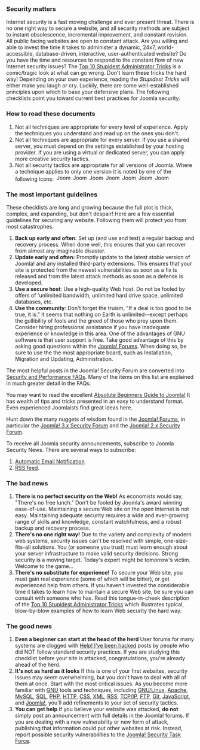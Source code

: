 <!-- Filename: Security_Checklist/Getting_Started / Display title: Security Checklist/Getting Started -->

### Security matters

Internet security is a fast moving challenge and ever present threat.
There is no one right way to secure a website, and all security methods
are subject to instant obsolescence, incremental improvement, and
constant revision. All public facing websites are open to constant
attack. Are you willing and able to invest the time it takes to
administer a dynamic, 24x7, world-accessible, database-driven,
interactive, user-authenticated website? Do you have the time and
resources to respond to the constant flow of new Internet security
issues? The [Top 10 Stupidest Administrator
Tricks](https://docs.joomla.org/Top_10_Stupidest_Administrator_Tricks 'Top 10 Stupidest Administrator Tricks')
is a comic/tragic look at what can go wrong. Don't learn these tricks
the hard way! Depending on your own experience, reading the _Stupidest
Tricks_ will either make you laugh or cry. Luckily, there are some
well-established principles upon which to base your defensive plans. The
following checklists point you toward current best practices for Joomla
security.

### How to read these documents

1.  Not all techniques are appropriate for every level of experience.
    Apply the techniques you understand and read up on the ones you
    don't.
2.  Not all techniques are appropriate for every server. If you use a
    shared server, you must depend on the settings established by your
    hosting provider. If you are using a virtual or dedicated server,
    you can apply more creative security tactics.
3.  Not all security tactics are appropriate for all versions of Joomla.
    Where a technique applies to only one version it is noted by one of
    the following icons:
     <img src="https://docs.joomla.org/images/4/43/Compat_icon_1_0.png"
    decoding="async" data-file-width="40" data-file-height="17" width="40"
    height="17" alt="Joomla 1.0" /> <img src="https://docs.joomla.org/images/c/c8/Compat_icon_1_5.png"
    decoding="async" data-file-width="40" data-file-height="17" width="40"
    height="17" alt="Joomla 1.5" /> <img src="https://docs.joomla.org/images/d/da/Compat_icon_1_6.png"
    decoding="async" data-file-width="40" data-file-height="17" width="40"
    height="17" alt="Joomla 1.6" /> <img src="https://docs.joomla.org/images/8/87/Compat_icon_1_7.png"
    decoding="async" data-file-width="40" data-file-height="17" width="40"
    height="17" alt="Joomla 1.7" /> <img src="https://docs.joomla.org/images/5/53/Compat_icon_2_5.png"
    decoding="async" data-file-width="40" data-file-height="17" width="40"
    height="17" alt="Joomla 2.5" /> <img src="https://docs.joomla.org/images/9/9e/Compat_icon_3_0.png"
    decoding="async" data-file-width="40" data-file-height="17" width="40"
    height="17" alt="Joomla 3.0" /> <img src="https://docs.joomla.org/images/d/d6/Compat_icon_3_1.png"
    decoding="async" data-file-width="40" data-file-height="17" width="40"
    height="17" alt="Joomla 3.1" />

### The most important guidelines

These checklists are long and growing because the full plot is thick,
complex, and expanding, but don't despair! Here are a few essential
guidelines for securing any website. Following them will protect you
from most catastrophes.

1.  **Back up early and often:** Set up (and use and test) a regular
    backup and recovery process. When done well, this ensures that you
    can recover from almost any imaginable disaster.
2.  **Update early and often:** Promptly update to the latest _stable_
    version of Joomla! and any installed third-party extensions. This
    ensures that your site is protected from the newest vulnerabilities
    as soon as a fix is released and from the latest attack methods as
    soon as a defense is developed.
3.  **Use a secure host**: Use a high-quality Web host. Do not be fooled
    by offers of 'unlimited bandwidth, unlimited hard drive space,
    unlimited databases, etc.
4.  **Use the community**: Don't forget the truism, "If a deal is too
    good to be true, it is." It seems that nothing on Earth is
    unlimited--except perhaps the gullibility of fools and the greed of
    those who prey upon them. Consider hiring professional assistance if
    you have inadequate experience or knowledge in this area. One of the
    advantages of GNU software is that user support is free. Take good
    advantage of this by asking good questions within the
    <a href="http://forum.joomla.org" class="external text" target="_blank"
    rel="noreferrer noopener">Joomla! Forums</a>. When doing so, be sure
    to use the the most appropriate board, such as Installation,
    Migration and Updating, Administration.

The most helpful posts in the Joomla! Security Forum are converted into
[Security and Performance
FAQs](https://docs.joomla.org/Security_and_Performance_FAQs 'Security and Performance FAQs').
Many of the items on this list are explained in much greater detail in
the FAQs.

You may want to read the excellent
<a href="https://docs.joomla.org/Beginners" class="mw-redirect"
title="Beginners">Absolute Beginners Guide to Joomla!</a> It has wealth
of tips and tricks presented in an easy to understand format. Even
experienced Joomlaists find great ideas here.

Hunt down the many nuggets of wisdom found in the
<a href="http://forum.joomla.org" class="external text" target="_blank"
rel="noreferrer noopener">Joomla! Forums</a>, in particular the
<a href="http://forum.joomla.org/viewforum.php?f=714"
class="external text" target="_blank" rel="noreferrer noopener">Joomla!
3.x Security Forum</a> and the
<a href="http://forum.joomla.org/viewforum.php?f=621"
class="external text" target="_blank" rel="noreferrer noopener">Joomla!
2.x Security Forum</a>.

To receive all Joomla security announcements, subscribe to Joomla
Security News. There are several ways to subscribe:

1.  <a
    href="http://feedburner.google.com/fb/a/mailverify?uri=JoomlaSecurityNews"
    class="external text" target="_blank"
    rel="nofollow noreferrer noopener">Automatic Email Notification</a>
2.  <a href="http://feeds.joomla.org/JoomlaSecurityNews"
    class="external text" target="_blank" rel="noreferrer noopener">RSS
    feed</a>.

### The bad news

1.  **There is no perfect security on the Web!** As economists would
    say, "There's no free lunch." Don't be fooled by Joomla's award
    winning ease-of-use. Maintaining a secure Web site on the open
    Internet is not easy. Maintaining adequate security requires a wide
    and ever-growing range of skills and knowledge, constant
    watchfulness, and a robust backup and recovery process.
2.  **There's no one right way!** Due to the variety and complexity of
    modern web systems, security issues can't be resolved with simple,
    one-size-fits-all solutions. You (or someone you trust) must learn
    enough about your server infrastructure to make valid security
    decisions. Strong security is a moving target. Today's expert might
    be tomorrow's victim. Welcome to the game...
3.  **There's no substitute for experience!** To secure your Web site,
    you must gain real experience (some of which will be bitter), or get
    experienced help from others. If you haven't invested the
    considerable time it takes to learn how to maintain a secure Web
    site, be sure you can consult with someone who has. Read this
    tongue-in-cheek description of the [Top 10 Stupidest Administrator
    Tricks](https://docs.joomla.org/Top_10_Stupidest_Administrator_Tricks 'Top 10 Stupidest Administrator Tricks')
    which illustrates typical, blow-by-blow examples of how to learn Web
    security the hard way.

### The good news

1.  **Even a beginner can start at the head of the herd** User forums
    for many systems are clogged with
    <a href="http://www.google.com/search?q=Help!+I&#39;ve+been+hacked"
    class="external text" target="_blank"
    rel="nofollow noreferrer noopener">Help! I've been hacked</a> posts
    by people who did NOT follow standard security practices. If you are
    studying this checklist before your site is attacked,
    congratulations, you're already ahead of the herd.
2.  **It's not as hard as it looks** If this is one of your first
    websites, security issues may seem overwhelming, but you don't have
    to deal with all of them at once. Start with the most critical
    issues. As you become more familiar with
    <a href="http://www.gnu.org" class="external text" target="_blank"
    rel="nofollow noreferrer noopener">GNU</a> tools and techniques,
    including
    <a href="http://www.gnu.org/" class="external text" target="_blank"
    rel="nofollow noreferrer noopener">GNU/Linux</a>,
    <a href="http://www.apache.org" class="external text" target="_blank"
    rel="nofollow noreferrer noopener">Apache</a>,
    <a href="http://www.mysql.com" class="external text" target="_blank"
    rel="nofollow noreferrer noopener">MySQL</a>,
    <a href="http://en.wikipedia.org/wiki/SQL" class="external text"
    target="_blank" rel="nofollow noreferrer noopener">SQL</a>,
    <a href="http://www.php.net" class="external text" target="_blank"
    rel="nofollow noreferrer noopener">PHP</a>,
    <a href="http://en.wikipedia.org/wiki/HTTP" class="external text"
    target="_blank" rel="nofollow noreferrer noopener">HTTP</a>,
    <a href="http://en.wikipedia.org/wiki/CSS" class="external text"
    target="_blank" rel="nofollow noreferrer noopener">CSS</a>,
    <a href="http://en.wikipedia.org/wiki/XML" class="external text"
    target="_blank" rel="nofollow noreferrer noopener">XML</a>,
    <a href="http://en.wikipedia.org/wiki/RSS" class="external text"
    target="_blank" rel="nofollow noreferrer noopener">RSS</a>,
    <a href="http://en.wikipedia.org/wiki/TCP/IP" class="external text"
    target="_blank" rel="nofollow noreferrer noopener">TCP/IP</a>,
    <a href="http://en.wikipedia.org/wiki/FTP" class="external text"
    target="_blank" rel="nofollow noreferrer noopener">FTP</a>,
    <a href="https://git-scm.com/" class="external text" target="_blank"
    rel="nofollow noreferrer noopener">Git</a>,
    <a href="http://en.wikipedia.org/wiki/JavaScript" class="external text"
    target="_blank" rel="nofollow noreferrer noopener">JavaScript</a>,
    and
    <a href="http://www.joomla.org" class="external text" target="_blank"
    rel="noreferrer noopener">Joomla!</a>, you'll add refinements to
    your set of security tactics.
3.  **You can get help** If you believe your website was attacked, **do
    not** simply post an announcement with full details in the Joomla!
    forums. If you are dealing with a new vulnerability or new form of
    attack, publishing that information could put other websites at
    risk. Instead, report possible security vulnerabilities to the
    <a href="http://developer.joomla.org/security" class="external text"
    target="_blank" rel="noreferrer noopener">Joomla! Security Task
    Force</a>.
